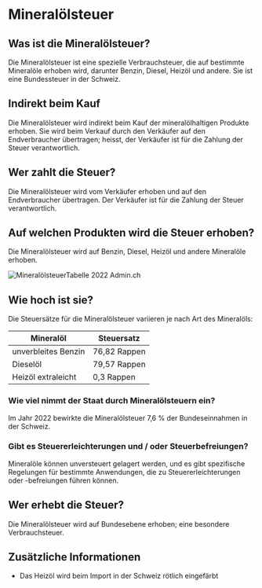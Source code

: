 # Mineralölsteuer

## Was ist die Mineralölsteuer?

Die Mineralölsteuer ist eine spezielle Verbrauchsteuer, die auf bestimmte Mineralöle erhoben wird, darunter Benzin, Diesel, Heizöl und andere. Sie ist eine Bundessteuer in der Schweiz.

## Indirekt beim Kauf

Die Mineralölsteuer wird indirekt beim Kauf der mineralölhaltigen Produkte erhoben. Sie wird beim Verkauf durch den Verkäufer auf den Endverbraucher übertragen; heisst, der Verkäufer ist für die Zahlung der Steuer verantwortlich.

## Wer zahlt die Steuer?

Die Mineralölsteuer wird vom Verkäufer erhoben und auf den Endverbraucher übertragen. Der Verkäufer ist für die Zahlung der Steuer verantwortlich.

## Auf welchen Produkten wird die Steuer erhoben?

Die Mineralölsteuer wird auf Benzin, Diesel, Heizöl und andere Mineralöle erhoben.

![MineralölsteuerTabelle 2022 Admin.ch](../assets/MineralölsteuerTabelle.png)

## Wie hoch ist sie?

Die Steuersätze für die Mineralölsteuer variieren je nach Art des Mineralöls:

| Mineralöl           | Steuersatz   |
| ------------------- | ------------ |
| unverbleites Benzin | 76,82 Rappen |
| Dieselöl            | 79,57 Rappen |
| Heizöl extraleicht  | 0,3 Rappen   |

### Wie viel nimmt der Staat durch Mineralölsteuern ein?

Im Jahr 2022 bewirkte die Mineralölsteuer 7,6 % der Bundeseinnahmen in der Schweiz.

### Gibt es Steuererleichterungen und / oder Steuerbefreiungen?

Mineralöle können unversteuert gelagert werden, und es gibt spezifische Regelungen für bestimmte Anwendungen, die zu Steuererleichterungen oder -befreiungen führen können.

## Wer erhebt die Steuer?

Die Mineralölsteuer wird auf Bundesebene erhoben; eine besondere Verbrauchsteuer.

## Zusätzliche Informationen

- Das Heizöl wird beim Import in der Schweiz rötlich eingefärbt
